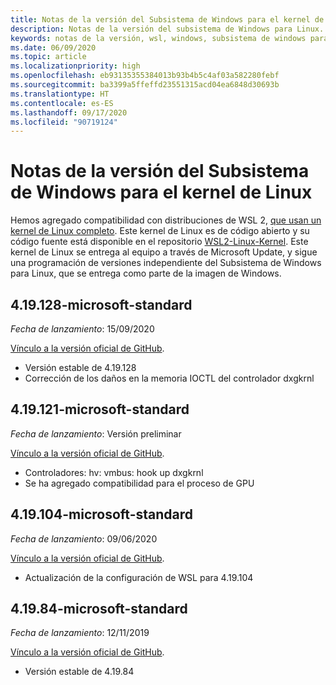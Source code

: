 ```yaml
---
title: Notas de la versión del Subsistema de Windows para el kernel de Linux
description: Notas de la versión del subsistema de Windows para Linux.  Se actualiza mensualmente.
keywords: notas de la versión, wsl, windows, subsistema de windows para linux, windowssubsystem, ubuntu, kernel
ms.date: 06/09/2020
ms.topic: article
ms.localizationpriority: high
ms.openlocfilehash: eb93135355384013b93b4b5c4af03a582280febf
ms.sourcegitcommit: ba3399a5ffeffd23551315acd04ea6848d30693b
ms.translationtype: HT
ms.contentlocale: es-ES
ms.lasthandoff: 09/17/2020
ms.locfileid: "90719124"
---
```

# <a name="release-notes-for-windows-subsystem-for-linux-kernel"></a>Notas de la versión del Subsistema de Windows para el kernel de Linux

Hemos agregado compatibilidad con distribuciones de WSL 2, [que usan un kernel de Linux completo](https://devblogs.microsoft.com/commandline/shipping-a-linux-kernel-with-windows/). Este kernel de Linux es de código abierto y su código fuente está disponible en el repositorio [WSL2-Linux-Kernel](https://github.com/microsoft/WSL2-Linux-Kernel). Este kernel de Linux se entrega al equipo a través de Microsoft Update, y sigue una programación de versiones independiente del Subsistema de Windows para Linux, que se entrega como parte de la imagen de Windows.

## <a name="419128-microsoft-standard"></a>4.19.128-microsoft-standard
*Fecha de lanzamiento*: 15/09/2020

[Vínculo a la versión oficial de GitHub](https://github.com/microsoft/WSL2-Linux-Kernel/releases/tag/4.19.128-microsoft-standard).

* Versión estable de 4.19.128
* Corrección de los daños en la memoria IOCTL del controlador dxgkrnl

## <a name="419121-microsoft-standard"></a>4.19.121-microsoft-standard
*Fecha de lanzamiento*: Versión preliminar

[Vínculo a la versión oficial de GitHub](https://github.com/microsoft/WSL2-Linux-Kernel/releases/tag/4.19.121-microsoft-standard).

* Controladores: hv: vmbus: hook up dxgkrnl
* Se ha agregado compatibilidad para el proceso de GPU

## <a name="419104-microsoft-standard"></a>4.19.104-microsoft-standard
*Fecha de lanzamiento*: 09/06/2020 

[Vínculo a la versión oficial de GitHub](https://github.com/microsoft/WSL2-Linux-Kernel/releases/tag/4.19.104-microsoft-standard).

* Actualización de la configuración de WSL para 4.19.104

## <a name="41984-microsoft-standard"></a>4.19.84-microsoft-standard
*Fecha de lanzamiento*: 12/11/2019 

[Vínculo a la versión oficial de GitHub](https://github.com/microsoft/WSL2-Linux-Kernel/releases/tag/4.19.84-microsoft-standard).

* Versión estable de 4.19.84


